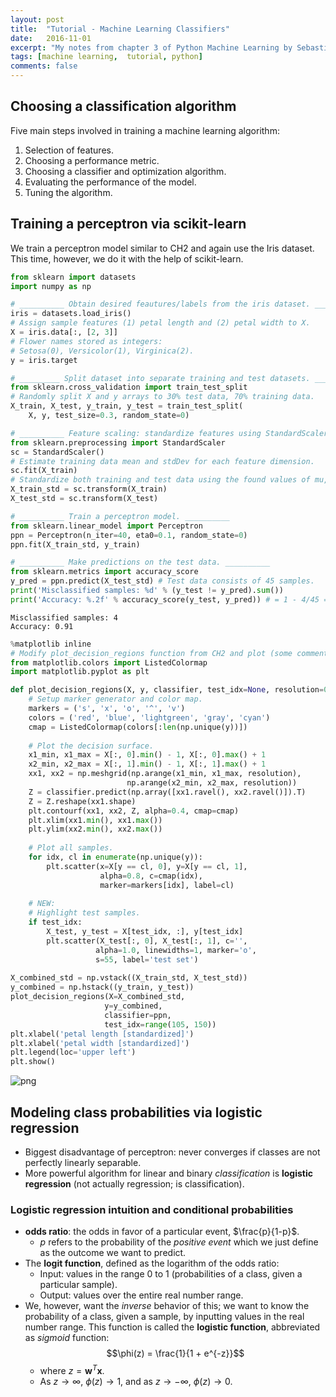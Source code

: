 ```yaml
---
layout: post
title:  "Tutorial - Machine Learning Classifiers"
date:   2016-11-01
excerpt: "My notes from chapter 3 of Python Machine Learning by Sebastian Raschka."
tags: [machine learning,  tutorial, python]
comments: false
---
```



## Choosing a classification algorithm

Five main steps involved in training a machine learning algorithm:
1. Selection of features.
2. Choosing a performance metric.
3. Choosing a classifier and optimization algorithm.
4. Evaluating the performance of the model. 
5. Tuning the algorithm. 

## Training a perceptron via scikit-learn
We train a perceptron model similar to CH2 and again use the Iris dataset. This time, however, we do it with the help of scikit-learn. 


```python
from sklearn import datasets
import numpy as np

# __________ Obtain desired feautures/labels from the iris dataset. __________
iris = datasets.load_iris()
# Assign sample features (1) petal length and (2) petal width to X. 
X = iris.data[:, [2, 3]]
# Flower names stored as integers:
# Setosa(0), Versicolor(1), Virginica(2). 
y = iris.target 

# _________ Split dataset into separate training and test datasets. _________
from sklearn.cross_validation import train_test_split
# Randomly split X and y arrays to 30% test data, 70% training data. 
X_train, X_test, y_train, y_test = train_test_split(
    X, y, test_size=0.3, random_state=0)

# __________ Feature scaling: standardize features using StandardScaler class. __________
from sklearn.preprocessing import StandardScaler
sc = StandardScaler()
# Estimate training data mean and stdDev for each feature dimension. 
sc.fit(X_train)
# Standardize both training and test data using the found values of mu, sigma. 
X_train_std = sc.transform(X_train)
X_test_std = sc.transform(X_test)

# __________ Train a perceptron model. __________
from sklearn.linear_model import Perceptron
ppn = Perceptron(n_iter=40, eta0=0.1, random_state=0)
ppn.fit(X_train_std, y_train)

# __________ Make predictions on the test data. __________
from sklearn.metrics import accuracy_score
y_pred = ppn.predict(X_test_std) # Test data consists of 45 samples. 
print('Misclassified samples: %d' % (y_test != y_pred).sum()) 
print('Accuracy: %.2f' % accuracy_score(y_test, y_pred)) # = 1 - 4/45 = 0.91
```

    Misclassified samples: 4
    Accuracy: 0.91



```python
%matplotlib inline
# Modify plot_decision_regions function from CH2 and plot (some comments from ch2 omitted)
from matplotlib.colors import ListedColormap
import matplotlib.pyplot as plt

def plot_decision_regions(X, y, classifier, test_idx=None, resolution=0.02):
    # Setup marker generator and color map. 
    markers = ('s', 'x', 'o', '^', 'v')
    colors = ('red', 'blue', 'lightgreen', 'gray', 'cyan')
    cmap = ListedColormap(colors[:len(np.unique(y))])
    
    # Plot the decision surface. 
    x1_min, x1_max = X[:, 0].min() - 1, X[:, 0].max() + 1 
    x2_min, x2_max = X[:, 1].min() - 1, X[:, 1].max() + 1
    xx1, xx2 = np.meshgrid(np.arange(x1_min, x1_max, resolution), 
                          np.arange(x2_min, x2_max, resolution)) 
    Z = classifier.predict(np.array([xx1.ravel(), xx2.ravel()]).T)
    Z = Z.reshape(xx1.shape)
    plt.contourf(xx1, xx2, Z, alpha=0.4, cmap=cmap)
    plt.xlim(xx1.min(), xx1.max())
    plt.ylim(xx2.min(), xx2.max())
    
    # Plot all samples. 
    for idx, cl in enumerate(np.unique(y)):
        plt.scatter(x=X[y == cl, 0], y=X[y == cl, 1], 
                    alpha=0.8, c=cmap(idx), 
                    marker=markers[idx], label=cl)
        
    # NEW:
    # Highlight test samples.
    if test_idx:
        X_test, y_test = X[test_idx, :], y[test_idx]
        plt.scatter(X_test[:, 0], X_test[:, 1], c='', 
                   alpha=1.0, linewidths=1, marker='o',
                   s=55, label='test set')
        
X_combined_std = np.vstack((X_train_std, X_test_std))
y_combined = np.hstack((y_train, y_test))
plot_decision_regions(X=X_combined_std,
                     y=y_combined, 
                     classifier=ppn,
                     test_idx=range(105, 150))
plt.xlabel('petal length [standardized]')
plt.xlabel('petal width [standardized]')
plt.legend(loc='upper left')
plt.show()
```


![png]({{site.url}}/assets/img/output_2_0.png)


## Modeling class probabilities via logistic regression
* Biggest disadvantage of perceptron: never converges if classes are not perfectly linearly separable. 
* More powerful algorithm for linear and binary _classification_ is __logistic regression__ (not actually regression; is classification). 

### Logistic regression intuition and conditional probabilities
* __odds ratio__: the odds in favor of a particular event, $\frac{p}{1-p}$. 
    + $p$ refers to the probability of the *positive event* which we just define as the outcome we want to predict. 
* The __logit function__, defined as the logarithm of the odds ratio:
    + Input: values in the range 0 to 1 (probabilities of a class, given a particular sample). 
    + Output: values over the entire real number range. 
* We, however, want the *inverse* behavior of this; we want to know the probability of a class, given a sample, by inputting values in the real number range. This function is called the __logistic function__, abbreviated as *sigmoid* function: $$\phi(z) = \frac{1}{1 + e^{-z}}$$
    + where $z = \mathbf{w}^T\mathbf{x}$.
    + As $z \rightarrow \infty$, $\phi(z) \rightarrow 1$, and as $z \rightarrow -\infty$, $\phi(z) \rightarrow 0$. 


```python

```
